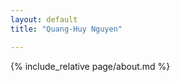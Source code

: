 ```yaml
---
layout: default
title: "Quang-Huy Nguyen"

---
```

<!-- # Quang-Huy Nguyen -->

{% include_relative page/about.md %}
